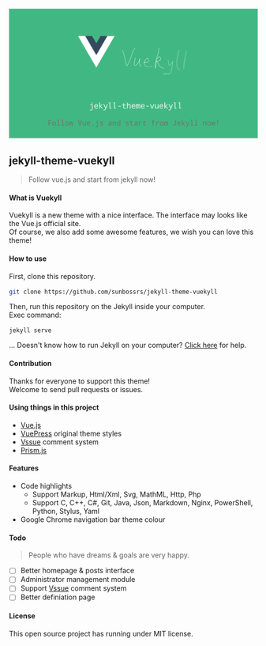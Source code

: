 ![Header](/img/readme_img.png)
## jekyll-theme-vuekyll
> Follow vue.js and start from jekyll now! 

#### What is Vuekyll
Vuekyll is a new theme with a nice interface. The interface may looks like the Vue.js official site.  
Of course, we also add some awesome features, we wish you can love this theme!

#### How to use
First, clone this repository.
```bash
git clone https://github.com/sunbossrs/jekyll-theme-vuekyll
```
Then, run this repository on the Jekyll inside your computer.  
Exec command:
```
jekyll serve
```
... Doesn't know how to run Jekyll on your computer? [Click here](https://jekyllrb.com/) for help.

#### Contribution
Thanks for everyone to support this theme!  
Welcome to send pull requests or issues.

#### Using things in this project
- [Vue.js](https://vuejs.org/)
- [VuePress](https://vuepress.js.org/) original theme styles
- [Vssue](https://vssue.js.org/) comment system
- [Prism.js](https://prismjs.com/)

#### Features
- Code highlights
  - Support Markup, Html/Xml, Svg, MathML, Http, Php
  - Support C, C++, C#, Git, Java, Json, Markdown, Nginx, PowerShell, Python, Stylus, Yaml
- Google Chrome navigation bar theme colour

#### Todo
> People who have dreams & goals are very happy.
- [ ] Better homepage & posts interface
- [ ] Administrator management module
- [ ] Support [Vssue](https://vssue.js.org) comment system
- [ ] Better definiation page

#### License
This open source project has running under MIT license.
